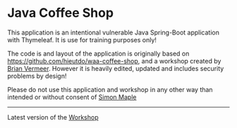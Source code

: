 # Java Coffee Shop

This application is an intentional vulnerable Java Spring-Boot application with Thymeleaf.
It is use for training purposes only!

The code is and layout of the application is originally based on https://github.com/hieutdo/waa-coffee-shop, and a workshop created by [Brian Vermeer](https://brianvermeer.nl).
However it is heavily edited, updated and includes security problems by design!

Please do not use this application and workshop in any other way than intended or without consent of [Simon Maple](https://twitter.com/sjmaple)

----

Latest version of the [Workshop](/workshop/WORKSHOP.md)
